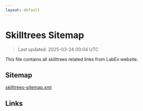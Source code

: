 ```yaml
---
layout: default
---
```


# Skilltrees Sitemap

> Last updated: 2025-03-24 00:04 UTC

This file contains all skilltrees related links from LabEx website.

## Sitemap

[skilltrees-sitemap.xml](https://labex.io/skilltrees-sitemap.xml)

## Links


